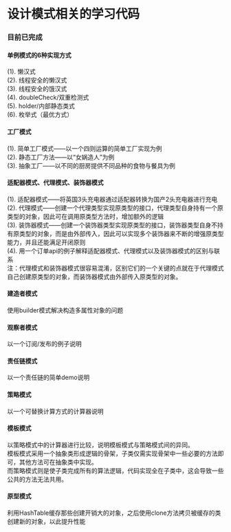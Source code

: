 # 设计模式相关的学习代码

### 目前已完成

#### 单例模式的6种实现方式
(1). 懒汉式<br>
(2). 线程安全的懒汉式<br>
(3). 线程安全的饿汉式<br>
(4). doubleCheck/双重检测式<br>
(5). holder/内部静态类式<br>
(6). 枚举式（最优方式）<br>

#### 工厂模式
(1). 简单工厂模式——以一个四则运算的简单工厂实现为例<br>
(2). 静态工厂方法——以“女娲造人”为例<br>
(3). 抽象工厂——以不同的厨房提供不同品种的食物与餐具为例<br>

#### 适配器模式、代理模式、装饰器模式
(1). 适配器模式——将英国3头充电器通过适配器转换为国产2头充电器进行充电<br>
(2). 代理模式——创建一个代理类型实现原类型的接口，代理类型自身持有一个原类型的对象，因此可在调用原类型方法时，增加额外的逻辑<br>
(3). 装饰器模式——创建一个装饰器类型实现原类型的接口，装饰器类型自身不持有原类型的对象，而是由外部传入，因此可以实现多个装饰器来不断的增强原类型能力，并且还能满足开闭原则<br>
(4). 用一个订单api的例子解释适配器模式、代理模式以及装饰器模式的区别与联系<br>
注：代理模式和装饰器模式很容易混淆，区别它们的一个关键的点就在于代理模式自己创建原类型的对象，而装饰器模式由外部传入原类型的对象。
#### 建造者模式
使用builder模式解决构造多属性对象的问题
#### 观察者模式
以一个订阅/发布的例子说明
#### 责任链模式
以一个责任链的简单demo说明
#### 策略模式
以一个可替换计算方式的计算器说明
#### 模板模式
以策略模式中的计算器进行比较，说明模板模式与策略模式间的异同。<br>
模板模式采用一个抽象类形成逻辑的骨架，子类仅需实现骨架中一些必要的方法即可，其他方法可在抽象类中实现。<br>
而策略模式则是使子类完成所有的算法逻辑，代码实现全在子类中，这会导致一些公共的方法无法共用。
#### 原型模式
利用HashTable缓存那些创建开销大的对象，之后使用clone方法拷贝被缓存的类创建新的对象，以此提升性能

